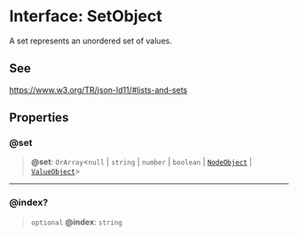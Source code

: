 # Interface: SetObject

A set represents an unordered set of values.

## See

https://www.w3.org/TR/json-ld11/#lists-and-sets

## Properties

### @set

> **@set**: `OrArray`\<`null` \| `string` \| `number` \| `boolean` \| [`NodeObject`](NodeObject.md) \| [`ValueObject`](../type-aliases/ValueObject.md)\>

***

### @index?

> `optional` **@index**: `string`
